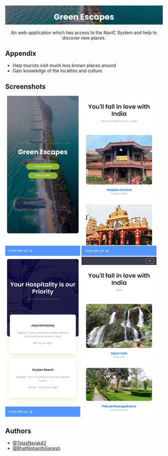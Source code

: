 ![Logo](pictures/image.png)

<div id="header" align="center">
An web-application which has access to the NavIC System and help to discover new places.
</div>

## Appendix

- Help tourists visit much less known places around
- Gain knowledge of the localites and culture


## Screenshots

<div display=flex>
<img src="img/ss1.jpg" width="240" />
<img src="img/ss2.jpg" width="240" />
<img src="img/ss3.jpg" width="240" />
<img src="img/ss4.jpg" width="240" />
</div>

## Authors

- [@TejasNayak42](https://github.com/TejasNayak42)
- [@BhatNishanthGanesh](https://github.com/BhatNishanthGanesh)
